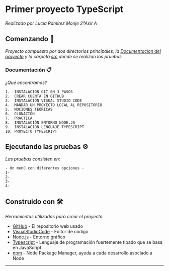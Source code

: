 # Primer proyecto TypeScript

_Realizado por Lucía Ramírez Monje 2ºAsir A_

## Comenzando 🚀

_Proyecto compuesto por dos directorios principales, la [Documentacion del proyecto](https://github.com/ramirezmonjelucia2/Proyecto02/blob/main/doc/Documentacion%20TypeScript.pdf) y la carpeta [src](https://github.com/ramirezmonjelucia2/Proyecto02/tree/main/src) donde se realizan las pruebas_


### Documentación 📋

_¿Qué encontramos?_

```
1.	INSTALACIÓN GIT EN 3 PASOS
2.	CREAR CUENTA EN GITHUB
3.	INSTALACIÓN VISUAL STUDIO CODE 
4.	MANDAR UN PROYECTO LOCAL AL REPOSITORIO
5.	NOCIONES TEÓRICAS
6.	CLONACIÓN
7.	PRÁCTICA
8.	INSTALACIÓN ENTORNO NODE.JS  
9.	INSTALACIÓN LENGUAJE TYPESCRIPT  
10.	PROYECTO TYPESCRIPT  
```

## Ejecutando las pruebas ⚙️

_Las pruebas consisten en:_
```
- Un menú con diferentes opciones -
1-
2-
3-
4-

```


## Construido con 🛠️

_Herramientas utilizadas para crear el proyecto_

* [GitHub](https://github.com/) - El repositorio web usado
* [VisualStudioCode](https://code.visualstudio.com/) - Editor de código
* [Node.js](https://nodejs.org/es/) - Entorno gráfico
* [Typescript](https://www.typescriptlang.org/) - Lenguaje de programación fuertemente tipado que se basa en JavaScript
* [npm](https://www.npmjs.com/) -  Node Package Manager, ayuda a cada desarrollo asociado a Node



---
